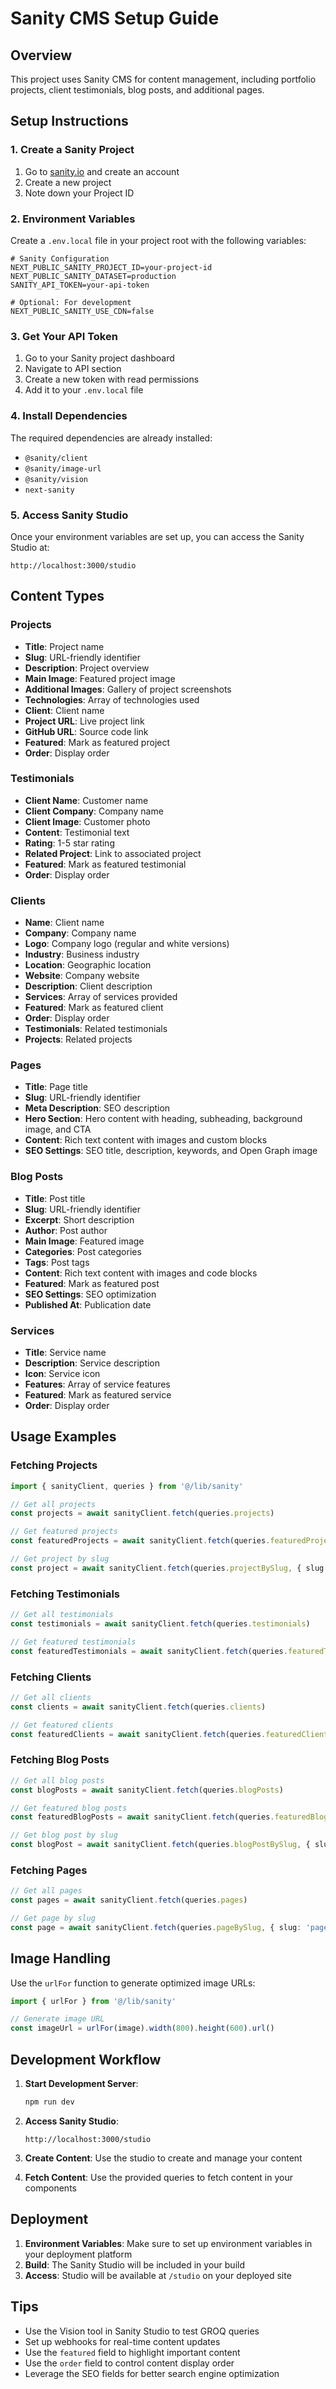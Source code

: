 # Sanity CMS Setup Guide

## Overview
This project uses Sanity CMS for content management, including portfolio projects, client testimonials, blog posts, and additional pages.

## Setup Instructions

### 1. Create a Sanity Project

1. Go to [sanity.io](https://sanity.io) and create an account
2. Create a new project
3. Note down your Project ID

### 2. Environment Variables

Create a `.env.local` file in your project root with the following variables:

```env
# Sanity Configuration
NEXT_PUBLIC_SANITY_PROJECT_ID=your-project-id
NEXT_PUBLIC_SANITY_DATASET=production
SANITY_API_TOKEN=your-api-token

# Optional: For development
NEXT_PUBLIC_SANITY_USE_CDN=false
```

### 3. Get Your API Token

1. Go to your Sanity project dashboard
2. Navigate to API section
3. Create a new token with read permissions
4. Add it to your `.env.local` file

### 4. Install Dependencies

The required dependencies are already installed:
- `@sanity/client`
- `@sanity/image-url`
- `@sanity/vision`
- `next-sanity`

### 5. Access Sanity Studio

Once your environment variables are set up, you can access the Sanity Studio at:
```
http://localhost:3000/studio
```

## Content Types

### Projects
- **Title**: Project name
- **Slug**: URL-friendly identifier
- **Description**: Project overview
- **Main Image**: Featured project image
- **Additional Images**: Gallery of project screenshots
- **Technologies**: Array of technologies used
- **Client**: Client name
- **Project URL**: Live project link
- **GitHub URL**: Source code link
- **Featured**: Mark as featured project
- **Order**: Display order

### Testimonials
- **Client Name**: Customer name
- **Client Company**: Company name
- **Client Image**: Customer photo
- **Content**: Testimonial text
- **Rating**: 1-5 star rating
- **Related Project**: Link to associated project
- **Featured**: Mark as featured testimonial
- **Order**: Display order

### Clients
- **Name**: Client name
- **Company**: Company name
- **Logo**: Company logo (regular and white versions)
- **Industry**: Business industry
- **Location**: Geographic location
- **Website**: Company website
- **Description**: Client description
- **Services**: Array of services provided
- **Featured**: Mark as featured client
- **Order**: Display order
- **Testimonials**: Related testimonials
- **Projects**: Related projects

### Pages
- **Title**: Page title
- **Slug**: URL-friendly identifier
- **Meta Description**: SEO description
- **Hero Section**: Hero content with heading, subheading, background image, and CTA
- **Content**: Rich text content with images and custom blocks
- **SEO Settings**: SEO title, description, keywords, and Open Graph image

### Blog Posts
- **Title**: Post title
- **Slug**: URL-friendly identifier
- **Excerpt**: Short description
- **Author**: Post author
- **Main Image**: Featured image
- **Categories**: Post categories
- **Tags**: Post tags
- **Content**: Rich text content with images and code blocks
- **Featured**: Mark as featured post
- **SEO Settings**: SEO optimization
- **Published At**: Publication date

### Services
- **Title**: Service name
- **Description**: Service description
- **Icon**: Service icon
- **Features**: Array of service features
- **Featured**: Mark as featured service
- **Order**: Display order

## Usage Examples

### Fetching Projects
```typescript
import { sanityClient, queries } from '@/lib/sanity'

// Get all projects
const projects = await sanityClient.fetch(queries.projects)

// Get featured projects
const featuredProjects = await sanityClient.fetch(queries.featuredProjects)

// Get project by slug
const project = await sanityClient.fetch(queries.projectBySlug, { slug: 'project-slug' })
```

### Fetching Testimonials
```typescript
// Get all testimonials
const testimonials = await sanityClient.fetch(queries.testimonials)

// Get featured testimonials
const featuredTestimonials = await sanityClient.fetch(queries.featuredTestimonials)
```

### Fetching Clients
```typescript
// Get all clients
const clients = await sanityClient.fetch(queries.clients)

// Get featured clients
const featuredClients = await sanityClient.fetch(queries.featuredClients)
```

### Fetching Blog Posts
```typescript
// Get all blog posts
const blogPosts = await sanityClient.fetch(queries.blogPosts)

// Get featured blog posts
const featuredBlogPosts = await sanityClient.fetch(queries.featuredBlogPosts)

// Get blog post by slug
const blogPost = await sanityClient.fetch(queries.blogPostBySlug, { slug: 'post-slug' })
```

### Fetching Pages
```typescript
// Get all pages
const pages = await sanityClient.fetch(queries.pages)

// Get page by slug
const page = await sanityClient.fetch(queries.pageBySlug, { slug: 'page-slug' })
```

## Image Handling

Use the `urlFor` function to generate optimized image URLs:

```typescript
import { urlFor } from '@/lib/sanity'

// Generate image URL
const imageUrl = urlFor(image).width(800).height(600).url()
```

## Development Workflow

1. **Start Development Server**:
   ```bash
   npm run dev
   ```

2. **Access Sanity Studio**:
   ```
   http://localhost:3000/studio
   ```

3. **Create Content**: Use the studio to create and manage your content

4. **Fetch Content**: Use the provided queries to fetch content in your components

## Deployment

1. **Environment Variables**: Make sure to set up environment variables in your deployment platform
2. **Build**: The Sanity Studio will be included in your build
3. **Access**: Studio will be available at `/studio` on your deployed site

## Tips

- Use the Vision tool in Sanity Studio to test GROQ queries
- Set up webhooks for real-time content updates
- Use the `featured` field to highlight important content
- Use the `order` field to control content display order
- Leverage the SEO fields for better search engine optimization


